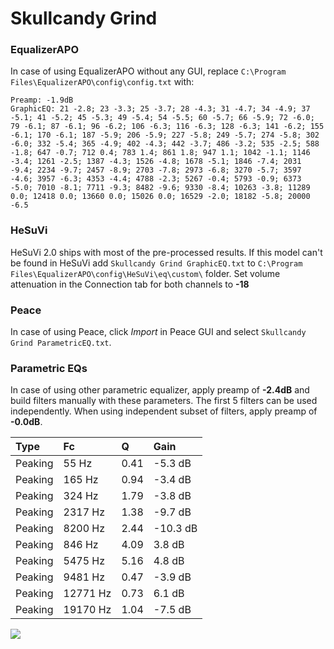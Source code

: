 # Skullcandy Grind

### EqualizerAPO
In case of using EqualizerAPO without any GUI, replace `C:\Program Files\EqualizerAPO\config\config.txt`
with:
```
Preamp: -1.9dB
GraphicEQ: 21 -2.8; 23 -3.3; 25 -3.7; 28 -4.3; 31 -4.7; 34 -4.9; 37 -5.1; 41 -5.2; 45 -5.3; 49 -5.4; 54 -5.5; 60 -5.7; 66 -5.9; 72 -6.0; 79 -6.1; 87 -6.1; 96 -6.2; 106 -6.3; 116 -6.3; 128 -6.3; 141 -6.2; 155 -6.1; 170 -6.1; 187 -5.9; 206 -5.9; 227 -5.8; 249 -5.7; 274 -5.8; 302 -6.0; 332 -5.4; 365 -4.9; 402 -4.3; 442 -3.7; 486 -3.2; 535 -2.5; 588 -1.8; 647 -0.7; 712 0.4; 783 1.4; 861 1.8; 947 1.1; 1042 -1.1; 1146 -3.4; 1261 -2.5; 1387 -4.3; 1526 -4.8; 1678 -5.1; 1846 -7.4; 2031 -9.4; 2234 -9.7; 2457 -8.9; 2703 -7.8; 2973 -6.8; 3270 -5.7; 3597 -4.6; 3957 -6.3; 4353 -4.4; 4788 -2.3; 5267 -0.4; 5793 -0.9; 6373 -5.0; 7010 -8.1; 7711 -9.3; 8482 -9.6; 9330 -8.4; 10263 -3.8; 11289 0.0; 12418 0.0; 13660 0.0; 15026 0.0; 16529 -2.0; 18182 -5.8; 20000 -6.5
```

### HeSuVi
HeSuVi 2.0 ships with most of the pre-processed results. If this model can't be found in HeSuVi add
`Skullcandy Grind GraphicEQ.txt` to `C:\Program Files\EqualizerAPO\config\HeSuVi\eq\custom\` folder.
Set volume attenuation in the Connection tab for both channels to **-18**

### Peace
In case of using Peace, click *Import* in Peace GUI and select `Skullcandy Grind ParametricEQ.txt`.

### Parametric EQs
In case of using other parametric equalizer, apply preamp of **-2.4dB** and build filters manually
with these parameters. The first 5 filters can be used independently.
When using independent subset of filters, apply preamp of **-0.0dB**.

| Type    | Fc       |    Q | Gain     |
|:--------|:---------|:-----|:---------|
| Peaking | 55 Hz    | 0.41 | -5.3 dB  |
| Peaking | 165 Hz   | 0.94 | -3.4 dB  |
| Peaking | 324 Hz   | 1.79 | -3.8 dB  |
| Peaking | 2317 Hz  | 1.38 | -9.7 dB  |
| Peaking | 8200 Hz  | 2.44 | -10.3 dB |
| Peaking | 846 Hz   | 4.09 | 3.8 dB   |
| Peaking | 5475 Hz  | 5.16 | 4.8 dB   |
| Peaking | 9481 Hz  | 0.47 | -3.9 dB  |
| Peaking | 12771 Hz | 0.73 | 6.1 dB   |
| Peaking | 19170 Hz | 1.04 | -7.5 dB  |

![](https://raw.githubusercontent.com/jaakkopasanen/AutoEq/master/results/rtings/avg/Skullcandy%20Grind/Skullcandy%20Grind.png)